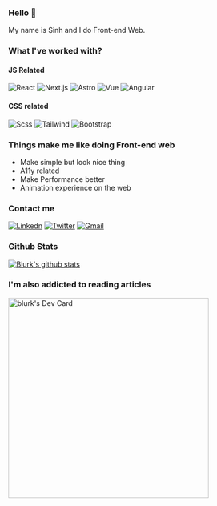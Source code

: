### Hello 👋

My name is Sinh and I do Front-end Web.

### What I've worked with?

#### JS Related
![React](https://img.shields.io/badge/React-61DAFB?logo=react&logoColor=white&style=flat)
![Next.js](https://img.shields.io/badge/Next.js-000000?logo=nextdotjs&logoColor=white&style=flat)
![Astro](https://img.shields.io/badge/Astro-FF5D01?logo=astro&logoColor=white&style=flat)
![Vue](https://img.shields.io/badge/Vue.js-4FC08D?logo=vuedotjs&logoColor=white&style=flat)
![Angular](https://img.shields.io/badge/Angular-DD0031?logo=angular&logoColor=white&style=flat)
<br/>
#### CSS related
![Scss](https://img.shields.io/badge/SCSS-CC6699?logo=sass&logoColor=white&style=flat")
![Tailwind](https://img.shields.io/badge/TailwindCSS-38B2AC?logo=tailwind-css&logoColor=white&style=flat")
![Bootstrap](https://img.shields.io/badge/Bootstrap-563D7C?logo=bootstrap&logoColor=white&style=flat")

### Things make me like doing Front-end web

- Make simple but look nice thing
- A11y related
- Make Performance better
- Animation experience on the web

### Contact me

[![Linkedn](https://img.shields.io/badge/Linkedin-0A66C2?logo=linkedin&logoColor=white&style=flat)]([https://twitter.com/13lurk](https://www.linkedin.com/in/sinh-nguyen-a092a71a5/))
[![Twitter](https://img.shields.io/badge/Twitter-1DA1F2?logo=twitter&logoColor=white&style=flat)](https://twitter.com/13lurk)
[![Gmail](https://img.shields.io/badge/Gmail-D14836?logo=gmail&logoColor=white&style=flat)](mailto:Nsinh6745@gmail.com)

### Github Stats

[![Blurk's github stats](https://github-readme-stats.vercel.app/api?username=blurk&show_icons=true&theme=dark)](https://github.com/anuraghazra/github-readme-stats)

### I'm also addicted to reading articles

<a href="https://app.daily.dev/blurk"><img src="https://api.daily.dev/devcards/a5b8bc2b8bec41c3aa3d44ba0ef76c60.png?r=vmv" width="400" alt="blurk's Dev Card"/></a>


